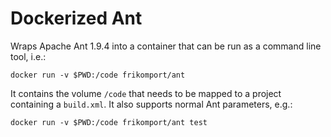 # Dockerized Ant

Wraps Apache Ant 1.9.4 into a container that can be run as a command line tool, i.e.:

	docker run -v $PWD:/code frikomport/ant

It contains the volume `/code` that needs to be mapped to a project containing a `build.xml`.
It also supports normal Ant parameters, e.g.:

	docker run -v $PWD:/code frikomport/ant test